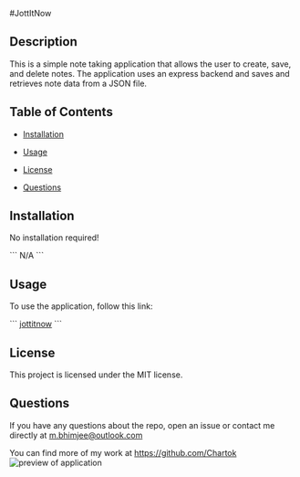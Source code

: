 #JottItNow

## Description

This is a simple note taking application that allows the user to create, save, and delete notes. The application uses an express backend and saves and retrieves note data from a JSON file.

## Table of Contents

* [Installation](#installation)

* [Usage](#usage)

* [License](#license)

* [Questions](#questions)

## Installation

No installation required!

\`\`\`
 N/A
\`\`\`

## Usage

To use the application, follow this link:

\`\`\`
[jottitnow](https://jottitnow.herokuapp.com/)
\`\`\`

## License

This project is licensed under the MIT license.

## Questions

If you have any questions about the repo, open an issue or contact me directly at m.bhimjee@outlook.com 

You can find more of my work at https://github.com/Chartok
![preview of application](../../images/jott-preview.jpg)
